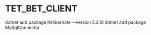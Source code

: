 # TET_BET_CLIENT
dotnet add <project path> package NHibernate --version 5.3.10
dotnet add <project path> package MySqlConnector
